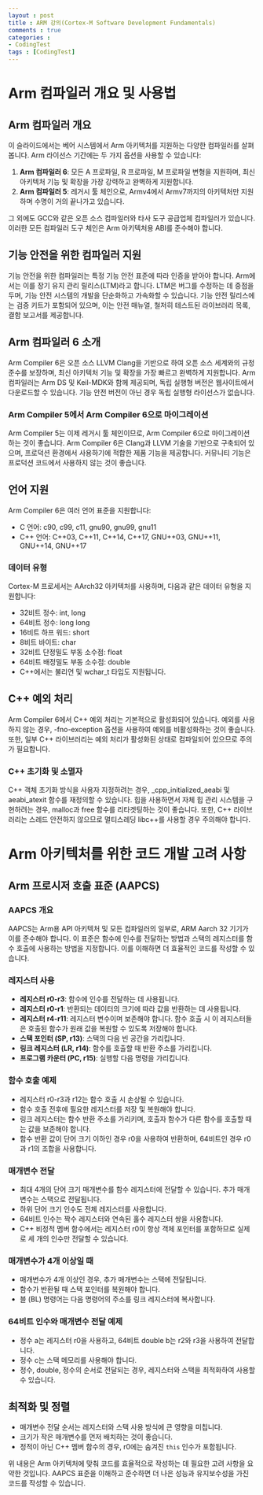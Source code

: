 ```yaml
---
layout : post
title : ARM 강의(Cortex-M Software Development Fundamentals)
comments : true
categories : 
- CodingTest
tags : [CodingTest]
---
```



# Arm 컴파일러 개요 및 사용법

## Arm 컴파일러 개요
이 슬라이드에서는 베어 시스템에서 Arm 아키텍처를 지원하는 다양한 컴파일러를 살펴봅니다. Arm 라이선스 기간에는 두 가지 옵션을 사용할 수 있습니다:
1. **Arm 컴파일러 6**: 모든 A 프로파일, R 프로파일, M 프로파일 변형을 지원하며, 최신 아키텍처 기능 및 확장을 가장 강력하고 완벽하게 지원합니다.
2. **Arm 컴파일러 5**: 레거시 툴 체인으로, Armv4에서 Armv7까지의 아키텍처만 지원하며 수명이 거의 끝나가고 있습니다.

그 외에도 GCC와 같은 오픈 소스 컴파일러와 타사 도구 공급업체 컴파일러가 있습니다. 이러한 모든 컴파일러 도구 체인은 Arm 아키텍처용 ABI를 준수해야 합니다.

## 기능 안전을 위한 컴파일러 지원
기능 안전을 위한 컴파일러는 특정 기능 안전 표준에 따라 인증을 받아야 합니다. Arm에서는 이를 장기 유지 관리 릴리스(LTM)라고 합니다. LTM은 버그를 수정하는 데 중점을 두며, 기능 안전 시스템의 개발을 단순화하고 가속화할 수 있습니다. 기능 안전 릴리스에는 검증 키트가 포함되어 있으며, 이는 안전 매뉴얼, 철저히 테스트된 라이브러리 목록, 결함 보고서를 제공합니다.

## Arm 컴파일러 6 소개
Arm Compiler 6은 오픈 소스 LLVM Clang을 기반으로 하여 오픈 소스 세계와의 규정 준수를 보장하며, 최신 아키텍처 기능 및 확장을 가장 빠르고 완벽하게 지원합니다. Arm 컴파일러는 Arm DS 및 Keil-MDK와 함께 제공되며, 독립 실행형 버전은 웹사이트에서 다운로드할 수 있습니다. 기능 안전 버전이 아닌 경우 독립 실행형 라이선스가 없습니다.

### Arm Compiler 5에서 Arm Compiler 6으로 마이그레이션
Arm Compiler 5는 이제 레거시 툴 체인이므로, Arm Compiler 6으로 마이그레이션하는 것이 좋습니다. Arm Compiler 6은 Clang과 LLVM 기술을 기반으로 구축되어 있으며, 프로덕션 환경에서 사용하기에 적합한 제품 기능을 제공합니다. 커뮤니티 기능은 프로덕션 코드에서 사용하지 않는 것이 좋습니다.

## 언어 지원
Arm Compiler 6은 여러 언어 표준을 지원합니다:
- C 언어: c90, c99, c11, gnu90, gnu99, gnu11
- C++ 언어: C++03, C++11, C++14, C++17, GNU++03, GNU++11, GNU++14, GNU++17

### 데이터 유형
Cortex-M 프로세서는 AArch32 아키텍처를 사용하며, 다음과 같은 데이터 유형을 지원합니다:
- 32비트 정수: int, long
- 64비트 정수: long long
- 16비트 하프 워드: short
- 8비트 바이트: char
- 32비트 단정밀도 부동 소수점: float
- 64비트 배정밀도 부동 소수점: double
- C++에서는 불리언 및 wchar_t 타입도 지원됩니다.

## C++ 예외 처리
Arm Compiler 6에서 C++ 예외 처리는 기본적으로 활성화되어 있습니다. 예외를 사용하지 않는 경우, -fno-exception 옵션을 사용하여 예외를 비활성화하는 것이 좋습니다. 또한, 일부 C++ 라이브러리는 예외 처리가 활성화된 상태로 컴파일되어 있으므로 주의가 필요합니다.

### C++ 초기화 및 소멸자
C++ 객체 초기화 방식을 사용자 지정하려는 경우, _cpp_initialized_aeabi 및 aeabi_atexit 함수를 재정의할 수 있습니다. 힙을 사용하면서 자체 힙 관리 시스템을 구현하려는 경우, malloc과 free 함수를 리타겟팅하는 것이 좋습니다. 또한, C++ 라이브러리는 스레드 안전하지 않으므로 멀티스레딩 libc++를 사용할 경우 주의해야 합니다.


# Arm 아키텍처를 위한 코드 개발 고려 사항

## Arm 프로시저 호출 표준 (AAPCS)

### AAPCS 개요
AAPCS는 Arm용 API 아키텍처 및 모든 컴파일러의 일부로, ARM Aarch 32 기기가 이를 준수해야 합니다. 이 표준은 함수에 인수를 전달하는 방법과 스택의 레지스터를 함수 호출에 사용하는 방법을 지정합니다. 이를 이해하면 더 효율적인 코드를 작성할 수 있습니다.

### 레지스터 사용
- **레지스터 r0-r3**: 함수에 인수를 전달하는 데 사용됩니다.
- **레지스터 r0-r1**: 반환되는 데이터의 크기에 따라 값을 반환하는 데 사용됩니다.
- **레지스터 r4-r11**: 레지스터 변수이며 보존해야 합니다. 함수 호출 시 이 레지스터들은 호출된 함수가 원래 값을 복원할 수 있도록 저장해야 합니다.
- **스택 포인터 (SP, r13)**: 스택의 다음 빈 공간을 가리킵니다.
- **링크 레지스터 (LR, r14)**: 함수를 호출할 때 반환 주소를 가리킵니다.
- **프로그램 카운터 (PC, r15)**: 실행할 다음 명령을 가리킵니다.

### 함수 호출 예제
- 레지스터 r0-r3과 r12는 함수 호출 시 손상될 수 있습니다.
- 함수 호출 전후에 필요한 레지스터를 저장 및 복원해야 합니다.
- 링크 레지스터는 함수 반환 주소를 가리키며, 호출자 함수가 다른 함수를 호출할 때는 값을 보존해야 합니다.
- 함수 반환 값이 단어 크기 이하인 경우 r0을 사용하여 반환하며, 64비트인 경우 r0과 r1의 조합을 사용합니다.

### 매개변수 전달
- 최대 4개의 단어 크기 매개변수를 함수 레지스터에 전달할 수 있습니다. 추가 매개변수는 스택으로 전달됩니다.
- 하위 단어 크기 인수도 전체 레지스터를 사용합니다.
- 64비트 인수는 짝수 레지스터와 연속된 홀수 레지스터 쌍을 사용합니다.
- C++ 비정적 멤버 함수에서는 레지스터 r0이 항상 객체 포인터를 포함하므로 실제로 세 개의 인수만 전달할 수 있습니다.

### 매개변수가 4개 이상일 때
- 매개변수가 4개 이상인 경우, 추가 매개변수는 스택에 전달됩니다.
- 함수가 반환될 때 스택 포인터를 복원해야 합니다.
- 블 (BL) 명령어는 다음 명령어의 주소를 링크 레지스터에 복사합니다.

### 64비트 인수와 매개변수 전달 예제
- 정수 a는 레지스터 r0을 사용하고, 64비트 double b는 r2와 r3을 사용하여 전달합니다.
- 정수 c는 스택 메모리를 사용해야 합니다.
- 정수, double, 정수의 순서로 전달되는 경우, 레지스터와 스택을 최적화하여 사용할 수 있습니다.

## 최적화 및 정렬
- 매개변수 전달 순서는 레지스터와 스택 사용 방식에 큰 영향을 미칩니다.
- 크기가 작은 매개변수를 먼저 배치하는 것이 좋습니다.
- 정적이 아닌 C++ 멤버 함수의 경우, r0에는 숨겨진 `this` 인수가 포함됩니다.

위 내용은 Arm 아키텍처에 맞춰 코드를 효율적으로 작성하는 데 필요한 고려 사항을 요약한 것입니다. AAPCS 표준을 이해하고 준수하면 더 나은 성능과 유지보수성을 가진 코드를 작성할 수 있습니다.
